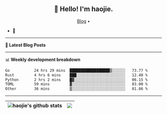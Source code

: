 <h2 align="center">👋 Hello! I'm haojie.</h2>
<p align="center">
  <a href="https://aoyouer.com">Blog</a> •
</p>


- 🔭 


-------

**📝 Latest Blog Posts**


-------

📊 **Weekly development breakdown**
<!--START_SECTION:waka-->

```txt
Go           24 hrs 29 mins  ██████████████████▒░░░░░░   73.77 %
Rust         4 hrs 6 mins    ███░░░░░░░░░░░░░░░░░░░░░░   12.40 %
Python       2 hrs 2 mins    █▓░░░░░░░░░░░░░░░░░░░░░░░   06.15 %
TOML         59 mins         ▓░░░░░░░░░░░░░░░░░░░░░░░░   03.00 %
Other        36 mins         ▒░░░░░░░░░░░░░░░░░░░░░░░░   01.86 %
```

<!--END_SECTION:waka-->

-------



| <img align="center" src="https://github-readme-stats.vercel.app/api?username=haojie06&show_icons=true&theme=graywhite&show_icons=true&count_private=true&include_all_commits=true&hide_border=true" alt="haojie's github stats" /> | <img align="center" src="https://github-readme-stats.vercel.app/api/top-langs/?username=haojie06&layout=compact&theme=graywhite&hide_border=true&hide=css,html" /> |
| ------------- | ------------- |


